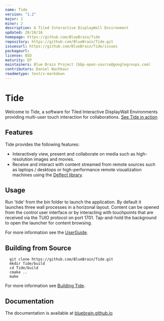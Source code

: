 ```yaml
---
name: Tide
version: "1.2"
major: 1
minor: 2
description: A Tiled Interactive DisplayWall Environment
updated: 28/10/16
homepage: https://github.com/BlueBrain/Tide
repository: https://github.com/BlueBrain/Tide.git
issuesurl: https://github.com/BlueBrain/Tide/issues
packageurl: 
license: BSD
maturity: EP
maintainers: Blue Brain Project (bbp-open-source@googlegroups.com)
contributors: Daniel Nachbaur
readmetype: text/x-markdown
---
```

# Tide

Welcome to Tide, a software for Tiled Interactive DisplayWall Environments
providing multi-user touch interaction for collaborations.
[See Tide in action](https://www.youtube.com/watch?v=wATHwvRFGz0)

## Features

Tide provides the following features:
* Interactively view, present and collaborate on media such as high-resolution
  images and movies.
* Receive and interact with content streamed from remote sources such as
  laptops / desktops or high-performance remote visualization machines using the
  [Deflect library](https://github.com/BlueBrain/Deflect.git).

## Usage

Run 'tide' from the bin folder to launch the application. By default it launches
three wall processes in a horizonal layout. Content can be opened from the
control user interface or by interacting with touchpoints that are received via
the TUIO protocol on port 1701. Tap-and-hold the background to open the launcher
for content browsing.

For more information see the
[UserGuide](http://bluebrain.github.io/Tide-1.2/user_guide.html).

## Building from Source

```
  git clone https://github.com/BlueBrain/Tide.git
  mkdir Tide/build
  cd Tide/build
  cmake ..
  make
```

For more information see
[Building Tide](http://bluebrain.github.io/Tide-1.2/building.html).

## Documentation

The documentation is available at
[bluebrain.github.io](http://bluebrain.github.io/Tide-1.2)

